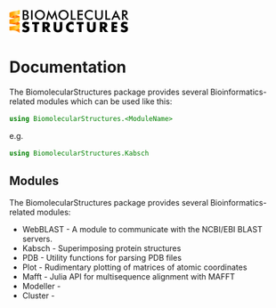 ![Logo](assets/biom-logo.png)

# Documentation

The BiomolecularStructures package provides several Bioinformatics-related modules which can be used like this:

```julia
using BiomolecularStructures.<ModuleName>
```
e.g. 
```julia
using BiomolecularStructures.Kabsch
```

## Modules

The BiomolecularStructures package provides several Bioinformatics-related modules:

* WebBLAST - A module to communicate with the NCBI/EBI BLAST servers.
* Kabsch - Superimposing protein structures
* PDB - Utility functions for parsing PDB files
* Plot - Rudimentary plotting of matrices of atomic coordinates
* Mafft - Julia API for multisequence alignment with MAFFT
* Modeller - 
* Cluster -

